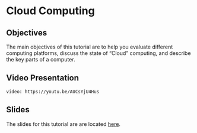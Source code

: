 # Cloud Computing




## Objectives
The main objectives of this tutorial are to help you evaluate different computing platforms, discuss the state of “Cloud” computing, and
 describe the key parts of a computer.


## Video Presentation
`video: https://youtu.be/AUCsYjU4Hus`

## Slides
The slides for this tutorial are are located [here](https://docs.google.com/presentation/d/17o_u4Bp-89A9-wuGY0sAIvgzwXs4IB0rGbMVTKDjM8E).


